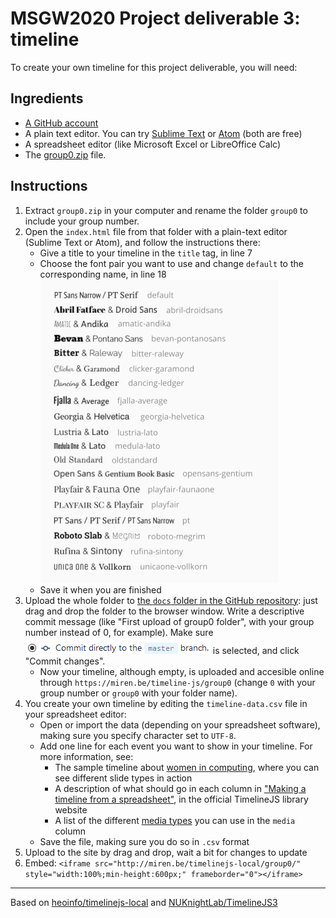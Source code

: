 # MSGW2020 Project deliverable 3: timeline

To create your own timeline for this project deliverable, you will need:

## Ingredients

- [A GitHub account](https://github.com/join)
- A plain text editor. You can try [Sublime Text](https://www.sublimetext.com/3) or [Atom](https://atom.io/) (both are free)
- A spreadsheet editor (like Microsoft Excel or LibreOffice Calc)
- The [group0.zip](https://github.com/mberasategi/timelinejs-local/blob/master/group0.zip) file. 

## Instructions

1. Extract `group0.zip` in your computer and rename the folder `group0` to include your group number.
2. Open the `index.html` file from that folder with a plain-text editor (Sublime Text or Atom), and follow the instructions there: 
    - Give a title to your timeline in the `title` tag, in line 7
    - Choose the font pair you want to use and change `default` to the corresponding name, in line 18
      ![Font pairs](timelinejs-fonts-small.png)
    - Save it when you are finished
3. Upload the whole folder to [the `docs` folder in the GitHub repository](https://github.com/mberasategi/timelinejs-local/tree/master/docs): just drag and drop the folder to the browser window. Write a descriptive commit message (like "First upload of group0 folder", with your group number instead of 0, for example). Make sure ![](commit-master.png) is selected, and click "Commit changes".
    - Now your timeline, although empty, is uploaded and accesible online through `https://miren.be/timeline-js/group0` (change `0` with your group number or `group0` with your folder name).
4. You create your own timeline by editing the `timeline-data.csv` file in your spreadsheet editor:
    - Open or import the data (depending on your spreadsheet software), making sure you specify character set to `UTF-8`. 
    - Add one line for each event you want to show in your timeline. For more information, see:
        + The sample timeline about [women in computing](http://miren.be/timelinejs-local/women-computing/), where you can see different slide types in action
        + A description of what should go in each column in ["Making a timeline from a spreadsheet"](https://timeline.knightlab.com/docs/using-spreadsheets.html), in the official TimelineJS library website  
        + A list of the different [media types](https://timeline.knightlab.com/docs/media-types.html) you can use in the `media` column 
    - Save the file, making sure you do so in `.csv` format
6. Upload to the site by drag and drop, wait a bit for changes to update
7. Embed: `<iframe src="http://miren.be/timelinejs-local/group0/" style="width:100%;min-height:600px;" frameborder="0"></iframe>`

---

Based on [heoinfo/timelinejs-local](https://github.com/heoinfo/timelinejs-local) and [NUKnightLab/TimelineJS3](https://timeline.knightlab.com/) 
